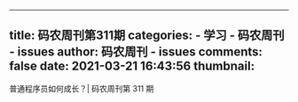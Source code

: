 
---
title: 码农周刊第311期
categories: 
    - 学习
    - 码农周刊 - issues
author: 码农周刊 - issues
comments: false
date: 2021-03-21 16:43:56
thumbnail: 
---

<div>   
普通程序员如何成长？| 码农周刊第 311 期  
</div>
            